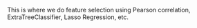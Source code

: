 This is where we do feature selection using Pearson correlation, ExtraTreeClassifier, Lasso Regression, etc.
